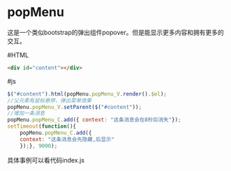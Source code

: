 # popMenu
这是一个类似bootstrap的弹出组件popover。但是能显示更多内容和拥有更多的交互。

#HTML
```html
<div id="content"></div>
```
#js
```js
$("#content").html(popMenu.popMenu_V.render().$el);
//父元素有鼠标悬停，弹出菜单效果
popMenu.popMenu_V.setParent($("#content"));
//增加一条消息
popMenu.popMenu_C.add({	context: "这条消息会在8秒后消失"});
setTimeout(function(){
    popMenu.popMenu_C.add({
    context: "这条消息会先隐藏,后显示"
    });}, 9000);
```
具体事例可以看代码index.js
